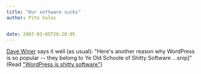 ```yaml
---
title: "Our software sucks"
author: Pito Salas


date: 2007-03-05T20:28:05
---
```




[Dave
Winer](<http://stories.scripting.com/2007/03/05/wordpressIsShittySoftware.html>)
says it well (as usual): "Here's another reason why WordPress is so popular --
they belong to Ye Old Schoole of Shitty Software …snip]" (Read ["WordPress is
shitty
software"](<http://stories.scripting.com/2007/03/05/wordpressIsShittySoftware.html>))


